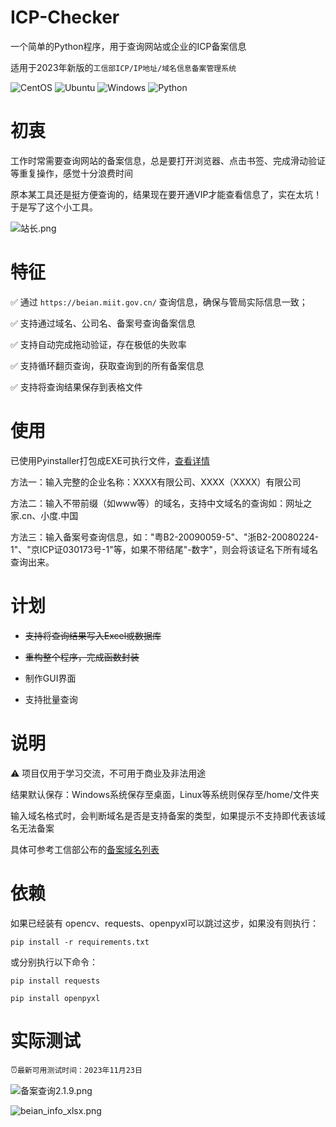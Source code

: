 # ICP-Checker

一个简单的Python程序，用于查询网站或企业的ICP备案信息

适用于2023年新版的`工信部ICP/IP地址/域名信息备案管理系统`

![CentOS](https://img.shields.io/badge/LINUX-CentOS-purple?style=for-the-badge&logo=CentOS)
![Ubuntu](https://img.shields.io/badge/LINUX-Ubuntu-orange?style=for-the-badge&logo=Ubuntu)
![Windows](https://img.shields.io/badge/Windows-7%7C8%7C10%7C11-blue?style=for-the-badge&logo=Windows)
![Python](https://img.shields.io/badge/Python-≥3.6-green?style=for-the-badge&logo=Python)

# 初衷

工作时常需要查询网站的备案信息，总是要打开浏览器、点击书签、完成滑动验证等重复操作，感觉十分浪费时间

原本某工具还是挺方便查询的，结果现在要开通VIP才能查看信息了，实在太坑！于是写了这个小工具。

![站长.png](http://ww1.sinaimg.cn/large/61e8a333gy1gqjfsan5qvj20xg0760sv.jpg)

# 特征

✅ 通过 `https://beian.miit.gov.cn/` 查询信息，确保与管局实际信息一致；

✅ 支持通过域名、公司名、备案号查询备案信息

✅ 支持自动完成拖动验证，存在极低的失败率

✅ 支持循环翻页查询，获取查询到的所有备案信息

✅ 支持将查询结果保存到表格文件

# 使用
已使用Pyinstaller打包成EXE可执行文件，[查看详情](https://github.com/wongzeon/ICP-Checker/releases/tag/2.1.4)

方法一：输入完整的企业名称：XXXX有限公司、XXXX（XXXX）有限公司

方法二：输入不带前缀（如www等）的域名，支持中文域名的查询如：网址之家.cn、小度.中国

方法三：输入备案号查询信息，如："粤B2-20090059-5"、"浙B2-20080224-1"、"京ICP证030173号-1"等，如果不带结尾"-数字"，则会将该证名下所有域名查询出来。

# 计划

* ~~支持将查询结果写入Excel或数据库~~

* ~~重构整个程序，完成函数封装~~

* 制作GUI界面

* 支持批量查询 

# 说明

⚠ 项目仅用于学习交流，不可用于商业及非法用途

结果默认保存：Windows系统保存至桌面，Linux等系统则保存至/home/文件夹

输入域名格式时，会判断域名是否是支持备案的类型，如果提示不支持即代表该域名无法备案

具体可参考工信部公布的[备案域名列表](http://xn--fiq8ituh5mn9d1qbc28lu5dusc.xn--vuq861b/)

# 依赖

如果已经装有 opencv、requests、openpyxl可以跳过这步，如果没有则执行：

`pip install -r requirements.txt`

或分别执行以下命令：

`pip install requests`

`pip install openpyxl`

# 实际测试

⏰`最新可用测试时间：2023年11月23日`

![备案查询2.1.9.png](https://pic7.58cdn.com.cn/nowater/webim/big/n_v2e7e7ac7bf769468f82480fc8729d66e0.png)

![beian_info_xlsx.png](https://pic.rmb.bdstatic.com/bjh/539ab061960a8866feb41d88b490355a.png)
